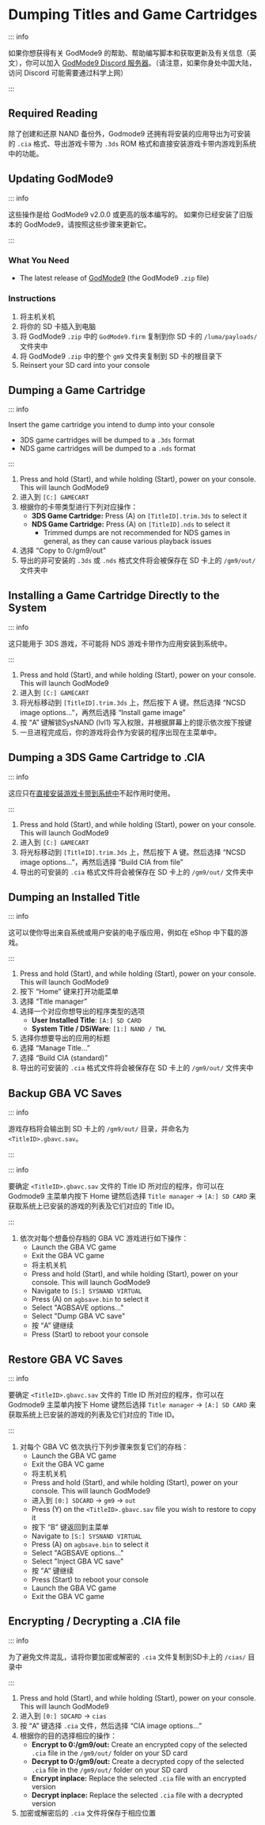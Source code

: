 # Dumping Titles and Game Cartridges

::: info

如果你想获得有关 GodMode9 的帮助、帮助编写脚本和获取更新及有关信息（英文），你可以加入 [GodMode9 Discord 服务器](https://discord.gg/BRcbvtFxX4)。（请注意，如果你身处中国大陆，访问 Discord 可能需要通过科学上网）

:::

## Required Reading

除了创建和还原 NAND 备份外，Godmode9 还拥有将安装的应用导出为可安装的 `.cia` 格式、导出游戏卡带为 `.3ds` ROM 格式和直接安装游戏卡带内游戏到系统中的功能。

## Updating GodMode9

::: info

这些操作是给 GodMode9 v2.0.0 或更高的版本编写的。 如果你已经安装了旧版本的 GodMode9，请按照这些步骤来更新它。

:::

### What You Need

- The latest release of [GodMode9](https://github.com/d0k3/GodMode9/releases/latest) (the GodMode9 `.zip` file)

### Instructions

1. 将主机关机
2. 将你的 SD 卡插入到电脑
3. 将 GodMode9 `.zip` 中的 `GodMode9.firm` 复制到你 SD 卡的 `/luma/payloads/` 文件夹中
4. 将 GodMode9 `.zip` 中的整个 `gm9` 文件夹复制到 SD 卡的根目录下
5. Reinsert your SD card into your console

## Dumping a Game Cartridge

::: info

Insert the game cartridge you intend to dump into your console

- 3DS game cartridges will be dumped to a `.3ds` format
- NDS game cartridges will be dumped to a `.nds` format

:::

1. Press and hold (Start), and while holding (Start), power on your console. This will launch GodMode9
2. 进入到 `[C:] GAMECART`
3. 根据你的卡带类型进行下列对应操作：
   - **3DS Game Cartridge:** Press (A) on `[TitleID].trim.3ds` to select it
   - **NDS Game Cartridge:** Press (A) on `[TitleID].nds` to select it
     - Trimmed dumps are not recommended for NDS games in general, as they can cause various playback issues
4. 选择 “Copy to 0:/gm9/out”
5. 导出的非可安装的 `.3ds` 或 `.nds` 格式文件将会被保存在 SD 卡上的 `/gm9/out/` 文件夹中

## Installing a Game Cartridge Directly to the System

::: info

这只能用于 3DS 游戏，不可能将 NDS 游戏卡带作为应用安装到系统中。

:::

1. Press and hold (Start), and while holding (Start), power on your console. This will launch GodMode9
2. 进入到 `[C:] GAMECART`
3. 将光标移动到 `[TitleID].trim.3ds` 上，然后按下 A 键。然后选择 “NCSD image options...”，再然后选择 “Install game image”
4. 按 “A” 键解锁SysNAND (lvl1) 写入权限，并根据屏幕上的提示依次按下按键
5. 一旦进程完成后，你的游戏将会作为安装的程序出现在主菜单中。

## Dumping a 3DS Game Cartridge to .CIA

::: info

这应只在[直接安装游戏卡带到系统中](#installing-a-game-cartridge-directly-to-the-system)不起作用时使用。

:::

1. Press and hold (Start), and while holding (Start), power on your console. This will launch GodMode9
2. 进入到 `[C:] GAMECART`
3. 将光标移动到 `[TitleID].trim.3ds` 上，然后按下 A 键。然后选择 “NCSD image options...”，再然后选择 “Build CIA from file”
4. 导出的可安装的 `.cia` 格式文件将会被保存在 SD 卡上的 `/gm9/out/` 文件夹中

## Dumping an Installed Title

::: info

这可以使你导出来自系统或用户安装的电子版应用，例如在 eShop 中下载的游戏。

:::

1. Press and hold (Start), and while holding (Start), power on your console. This will launch GodMode9
2. 按下 “Home” 键来打开功能菜单
3. 选择 “Title manager”
4. 选择一个对应你想导出的程序类型的选项
   - **User Installed Title**: `[A:] SD CARD`
   - **System Title / DSiWare**: `[1:] NAND / TWL`
5. 选择你想要导出的应用的标题
6. 选择 “Manage Title...”
7. 选择 “Build CIA (standard)”
8. 导出的可安装的 `.cia` 格式文件将会被保存在 SD 卡上的 `/gm9/out/` 文件夹中

## Backup GBA VC Saves

::: info

游戏存档将会输出到 SD 卡上的 `/gm9/out/` 目录，并命名为 `<TitleID>.gbavc.sav`。

:::

::: info

要确定 `<TitleID>.gbavc.sav` 文件的 Title ID 所对应的程序，你可以在 Godmode9 主菜单内按下 Home 键然后选择 `Title manager` -> `[A:] SD CARD` 来获取系统上已安装的游戏的列表及它们对应的 Title ID。

:::

1. 依次对每个想备份存档的 GBA VC 游戏进行如下操作：
   - Launch the GBA VC game
   - Exit the GBA VC game
   - 将主机关机
   - Press and hold (Start), and while holding (Start), power on your console. This will launch GodMode9
   - Navigate to `[S:] SYSNAND VIRTUAL`
   - Press (A) on `agbsave.bin` to select it
   - Select "AGBSAVE options..."
   - Select "Dump GBA VC save"
   - 按 “A” 键继续
   - Press (Start) to reboot your console

## Restore GBA VC Saves

::: info

要确定 `<TitleID>.gbavc.sav` 文件的 Title ID 所对应的程序，你可以在 Godmode9 主菜单内按下 Home 键然后选择 `Title manager` -> `[A:] SD CARD` 来获取系统上已安装的游戏的列表及它们对应的 Title ID。

:::

1. 对每个 GBA VC 依次执行下列步骤来恢复它们的存档：
   - Launch the GBA VC game
   - Exit the GBA VC game
   - 将主机关机
   - Press and hold (Start), and while holding (Start), power on your console. This will launch GodMode9
   - 进入到 `[0:] SDCARD` -> `gm9` -> `out`
   - Press (Y) on the `<TitleID>.gbavc.sav` file you wish to restore to copy it
   - 按下 “B” 键返回到主菜单
   - Navigate to `[S:] SYSNAND VIRTUAL`
   - Press (A) on `agbsave.bin` to select it
   - Select "AGBSAVE options..."
   - Select "Inject GBA VC save"
   - 按 “A” 键继续
   - Press (Start) to reboot your console
   - Launch the GBA VC game
   - Exit the GBA VC game

## Encrypting / Decrypting a .CIA file

::: info

为了避免文件混乱，请将你要加密或解密的 `.cia` 文件复制到SD卡上的 `/cias/` 目录中

:::

1. Press and hold (Start), and while holding (Start), power on your console. This will launch GodMode9
2. 进入到 `[0:] SDCARD` -> `cias`
3. 按 “A” 键选择 `.cia` 文件，然后选择 “CIA image options...”
4. 根据你的目的选择相应的操作：
   - **Encrypt to 0:/gm9/out:** Create an encrypted copy of the selected `.cia` file in the `/gm9/out/` folder on your SD card
   - **Decrypt to 0:/gm9/out:** Create a decrypted copy of the selected `.cia` file in the `/gm9/out/` folder on your SD card
   - **Encrypt inplace:** Replace the selected `.cia` file with an encrypted version
   - **Decrypt inplace:** Replace the selected `.cia` file with a decrypted version
5. 加密或解密后的 `.cia` 文件将保存于相应位置

